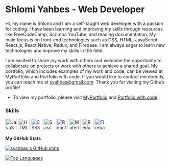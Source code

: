 Shlomi Yahbes - Web Developer
=====================================================================================================================================
Hi, my name is Shlomi and I am a self-taught web developer with a passion for coding. I have been learning and improving my skills through resources like FreeCodeCamp, Scrimba YouTube, and reading documentation. My main focus is on front-end technologies such as CSS, HTML, JavaScript, React.js, React Native, Redux, and Firebase. I am always eager to learn new technologies and improve my skills in the field.

I am excited to share my work with others and welcome the opportunity to collaborate on projects or work with others to achieve a shared goal. My portfolio, which includes examples of my work and code, can be viewed at MyPortfolio and Portfolio with code. If you would like to contact me directly, you can reach me at syahbes@gmail.com. Thank you for visiting my Github profile!

* To view my portfolio, please visit [MyPortfolio](http://portfolio-shlomi-y-dt.netlify.app/) and [Portfolio with code](https://portfolio3-work-in-progress.vercel.app/Portfolio). 

### Skills
<p align="left">
                                <a href="https://developer.mozilla.org/en-US/docs/Web/JavaScript" target="_blank" rel="noreferrer"><img src="https://raw.githubusercontent.com/danielcranney/readme-generator/main/public/icons/skills/javascript-colored.svg" width="36" height="36" alt="JavaScript" /></a>
                                <a href="https://developer.mozilla.org/en-US/docs/Glossary/HTML5" target="_blank" rel="noreferrer"><img src="https://raw.githubusercontent.com/danielcranney/readme-generator/main/public/icons/skills/html5-colored.svg" width="36" height="36" alt="HTML5" /></a>
                                <a href="https://www.w3.org/TR/CSS/#css" target="_blank" rel="noreferrer"><img src="https://raw.githubusercontent.com/danielcranney/readme-generator/main/public/icons/skills/css3-colored.svg" width="36" height="36" alt="CSS3" /></a>
                                <a href="https://sass-lang.com/" target="_blank" rel="noreferrer"><img src="https://raw.githubusercontent.com/danielcranney/readme-generator/main/public/icons/skills/sass-colored.svg" width="36" height="36" alt="Sass" /></a>
                                <a href="https://reactjs.org/" target="_blank" rel="noreferrer"><img src="https://raw.githubusercontent.com/danielcranney/readme-generator/main/public/icons/skills/react-colored.svg" width="36" height="36" alt="React" /></a>
                                <a href="https://mui.com/" target="_blank" rel="noreferrer"><img src="https://raw.githubusercontent.com/danielcranney/readme-generator/main/public/icons/skills/materialui-colored.svg" width="36" height="36" alt="Material UI" /></a>
                                <a href="https://redux.js.org/" target="_blank" rel="noreferrer"><img src="https://raw.githubusercontent.com/danielcranney/readme-generator/main/public/icons/skills/redux-colored.svg" width="36" height="36" alt="Redux" /></a>
                                <a href="https://firebase.google.com/" target="_blank" rel="noreferrer"><img src="https://raw.githubusercontent.com/danielcranney/readme-generator/main/public/icons/skills/firebase-colored.svg" width="36" height="36" alt="Firebase" /></a>
                    </p>
                    
<b>My GitHub Stats</b>

<a href="http://www.github.com/syahbes"><img src="https://github-readme-stats.vercel.app/api?username=syahbes&show_icons=true&hide=&count_private=true&title_color=ec4899&text_color=14b8a6&icon_color=facc15&bg_color=000000&hide_border=true&show_icons=true" alt="syahbes's GitHub stats" /></a>

<a href="https://github.com/syahbes" align="left"><img src="https://github-readme-stats.vercel.app/api/top-langs/?username=syahbes&langs_count=10&title_color=ec4899&text_color=14b8a6&icon_color=facc15&bg_color=000000&hide_border=true&locale=en&custom_title=Top%20%Languages" alt="Top Languages" /></a>
